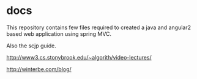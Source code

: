 # docs

This repository contains few files required to created a java and angular2 based web application using spring MVC.

Also the scjp guide.


http://www3.cs.stonybrook.edu/~algorith/video-lectures/

http://winterbe.com/blog/
